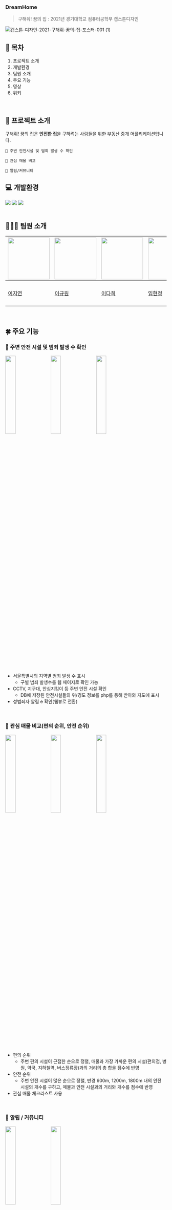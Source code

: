 ### DreamHome
>구해줘! 꿈의 집 : 2021년 경기대학교 컴퓨터공학부 캡스톤디자인

![캡스톤-디자인-2021-구해줘-꿈의-집-포스터-001 (1)](https://user-images.githubusercontent.com/82389864/180954240-58295955-ddea-4fbc-ab15-322b13652d41.png)

## 🔎 목차
1. 프로젝트 소개
1. 개발환경
1. 팀원 소개
2. 주요 기능
3. 영상
4. 위키
</br>

## 🏡 프로젝트 소개

구해줘! 꿈의 집은 **안전한 집**을 구하려는 사람들을 위한 부동산 중개 어플리케이션입니다.
~~~
🔎 주변 안전시설 및 범죄 발생 수 확인

💓 관심 매물 비교

🔔 알림/커뮤니티
~~~

## 💻 개발환경
<div>
<img src="https://img.shields.io/badge/Android Studio-3DDC84?style=for-the-badge&logo=android&logoColor=white">
<img src="https://img.shields.io/badge/MYSQL-4479A1?style=for-the-badge&logo=mysql&logoColor=white">
<img src="https://img.shields.io/badge/Naver Cloud Platform-03C75A?style=for-the-badge&logo=naver&logoColor=white">
</div>

<br>

## 🙍🏻‍♀️ 팀원 소개
|<img src="https://user-images.githubusercontent.com/74610908/181160754-ebc6b787-073c-4d27-9991-8359c68ab88b.png" height="130px">|<img src="https://user-images.githubusercontent.com/82389140/181168678-fb32bbe5-f718-441f-b249-47984cf0357d.jpeg" height="130px">|<img src="https://user-images.githubusercontent.com/74610908/181162152-baef5451-6996-462c-8b4d-81c57e867eb9.png" height="130px">|<img src="https://user-images.githubusercontent.com/74610908/181161796-868c3f3c-3c07-4043-a223-a51c4e57af5a.png" height="130px">|사진|
|---|---|---|---|---|
|[이지연](https://github.com/thegreatjy)|[이규원](https://github.com/GyuWonLee)|[이다희](https://github.com/LeeDahee23)|[임현정](https://github.com/guswjd1gh)|[한수민]()|
</br>

## 🍀 주요 기능
### 🔎 주변 안전 시설 및 범죄 발생 수 확인
<img src = "https://user-images.githubusercontent.com/82389864/180979917-4cbbffe4-594e-44e3-a074-0720377badad.jpg" width="25%">&nbsp;&nbsp;&nbsp;&nbsp;<img src = "https://user-images.githubusercontent.com/82389864/180979881-af136182-177b-41b3-b80e-28de75d2fe66.jpg" width="25%">&nbsp;&nbsp;&nbsp;&nbsp;<img src = "https://user-images.githubusercontent.com/82389864/180979941-f9d4fa5f-3296-49be-80e1-7f79869f4121.jpg" width="25%">

 * 서울특별시의 지역별 범죄 발생 수 표시
   - 구별 범죄 발생수를 웹 페이지로 확인 가능
 * CCTV, 지구대, 안심지킴이 등 주변 안전 시설 확인
   - DB에 저장된 안전시설들의 위/경도 정보를 php를 통해 받아와 지도에 표시
 * 성범죄자 알림 e 확인(웹뷰로 전환)
<br/>

### 💓 관심 매물 비교(편의 순위, 안전 순위)

<img src = "https://user-images.githubusercontent.com/82389864/180982555-2b4d47f7-1c91-4cc4-aa34-076b81e0cd1d.jpg" width="25%">&nbsp;&nbsp;&nbsp;&nbsp;<img src = "https://user-images.githubusercontent.com/82389864/181157089-87641346-1fb5-4d70-8714-bafbc779fb54.jpg" width="25%">&nbsp;&nbsp;&nbsp;&nbsp;<img src = "https://user-images.githubusercontent.com/82389864/180982437-0ee6de98-3b4e-4028-9b78-81f45dd61c09.jpg" width="25%">

 * 편의 순위
   - 주변 편의 시설이 근접한 순으로 정렬, 매물과 가장 가까운 편의 시설(편의점, 병원, 약국, 지하철역, 버스정류장)과의 거리의 총 합을 점수에 반영
 * 안전 순위
   - 주변 안전 시설이 많은 순으로 정렬, 반경 600m, 1200m, 1800m 내의 안전 시설의 개수를 구하고, 매물과 안전 시설과의 거리와 개수를 점수에 반영
 * 관심 매물 체크리스트 사용
<br/>

### 🔔 알림 / 커뮤니티

<img src = "https://user-images.githubusercontent.com/82389864/180982709-96835433-546d-46ef-af6c-38a2e4a5e1af.jpg" width="25%">&nbsp;&nbsp;&nbsp;&nbsp;<img src="https://user-images.githubusercontent.com/82389864/181164319-cf5fb74d-fa12-41ca-8d04-d700ff2d1f65.png" width="25%">
 * 커뮤니티에 글을 작성하며 소통
 * 사용자가 설정한 지역의 매물 알림을 받을 수 있음


</br>

## 🎬 영상
[![Video Label](http://img.youtube.com/vi/DXNS8jskvwo/0.jpg)](https://youtu.be/DXNS8jskvwo?t=648)
</br>
>클릭하여 시연 영상과 설명을 볼 수 있습니다.

## 📚 위키
- [노션](https://relic-name-905.notion.site/77203de927f341edb4cf98fcb0274944)
